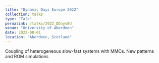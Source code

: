 ```yaml
---
title: "Dynamic Days Europe 2022"
collection: talks
type: "Talk"
permalink: /talks/2022_DDaysEU
venue: "University of Aberdeen"
date: 2022-08-01
location: "Aberdeen, Scotland"
---
```


Coupling of heterogeneous slow-fast systems with MMOs. New patterns and ROM simulations
